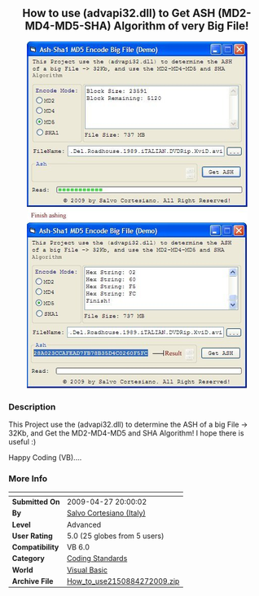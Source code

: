 ﻿<div align="center">

## How to use \(advapi32\.dll\) to Get ASH \(MD2\-MD4\-MD5\-SHA\) Algorithm of very Big File\!

<img src="PIC20094271954355936.jpg">
</div>

### Description

This Project use the (advapi32.dll) to determine the ASH of a big File -&gt; 32Kb, and Get the MD2-MD4-MD5 and SHA Algorithm! I hope there is useful :)

Happy Coding (VB)....
 
### More Info
 


<span>             |<span>
---                |---
**Submitted On**   |2009-04-27 20:00:02
**By**             |[Salvo Cortesiano \(Italy\)](https://github.com/Planet-Source-Code/PSCIndex/blob/master/ByAuthor/salvo-cortesiano-italy.md)
**Level**          |Advanced
**User Rating**    |5.0 (25 globes from 5 users)
**Compatibility**  |VB 6\.0
**Category**       |[Coding Standards](https://github.com/Planet-Source-Code/PSCIndex/blob/master/ByCategory/coding-standards__1-43.md)
**World**          |[Visual Basic](https://github.com/Planet-Source-Code/PSCIndex/blob/master/ByWorld/visual-basic.md)
**Archive File**   |[How\_to\_use2150884272009\.zip](https://github.com/Planet-Source-Code/salvo-cortesiano-italy-how-to-use-advapi32-dll-to-get-ash-md2-md4-md5-sha-algorithm-of-ver__1-72043/archive/master.zip)








